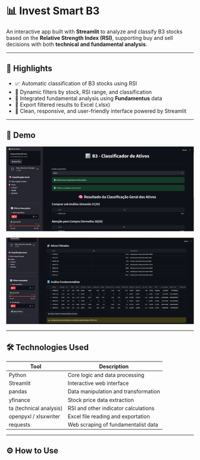 # 📊 Invest Smart B3

An interactive app built with **Streamlit** to analyze and classify B3 stocks based on the **Relative Strength Index (RSI)**, supporting buy and sell decisions with both **technical and fundamental analysis**.

---

## 🚀 Highlights

- 📈 Automatic classification of B3 stocks using RSI
- 🔎 Dynamic filters by stock, RSI range, and classification
- 🧠 Integrated fundamental analysis using **Fundamentus** data
- 💾 Export filtered results to Excel (.xlsx)
- 🎯 Clean, responsive, and user-friendly interface powered by Streamlit

---

## 🎥 Demo
![Dash_Demo](https://raw.githubusercontent.com/guilherme-rhein/invest-smart-b3/refs/heads/main/IMG/PIC1.png)

![Dash_Demo](https://raw.githubusercontent.com/guilherme-rhein/invest-smart-b3/refs/heads/main/IMG/PIC2.png)

---

## 🛠️ Technologies Used

| Tool              | Description                               |
|-------------------|-------------------------------------------|
| Python            | Core logic and data processing             |
| Streamlit         | Interactive web interface                  |
| pandas            | Data manipulation and transformation       |
| yfinance          | Stock price data extraction                |
| ta (technical analysis) | RSI and other indicator calculations     |
| openpyxl / xlsxwriter | Excel file reading and exportation     |
| requests          | Web scraping of fundamentalist data        |

---

## ⚙️ How to Use



